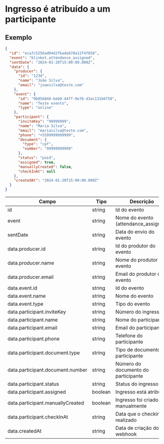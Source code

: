 # Ingresso é atribuído a um participante

## Exemplo

```json
{
  "id": "eca7c5256ad04d2fbade678a12f4f858",
  "event": "blinket.attendance_assigned",
  "sentDate": "2024-01-20T15:00:00.000Z",
  "data": {
    "producer": {
      "id": "1234",
      "name": "João Silva",
      "email": "joaosilva@teste.com"
    },
    "event": {
      "id": "9b056848-beb0-44ff-9e76-d3ac131b6f50",
      "name": "Teste evento",
      "type": "online"
    },
    "participant": {
      "inviteKey": "99999999",
      "name": "Maria Silva",
      "email": "mariasilva@teste.com",
      "phone": "+5599999999999",
      "document": {
        "type": "cpf",
        "number": "99999999999"
      },
      "status": "paid",
      "assigned": true,
      "manuallyCreated": false,
      "checkInAt": null
    },
    "createdAt": "2024-01-20T15:00:00.000Z"
  }
}
```

| Campo                            | Tipo    | Descrição                            |
| -------------------------------- | ------- | ------------------------------------ |
| id                               | string  | Id do evento                         |
| event                            | string  | Nome do evento (attendance_assigned) |
| sentDate                         | string  | Data do envio do evento              |
| data.producer.id                 | string  | Id do produtor do evento             |
| data.producer.name               | string  | Nome do produtor do evento           |
| data.producer.email              | string  | Email do produtor do evento          |
| data.event.id                    | string  | Id do evento                         |
| data.event.name                  | string  | Nome do evento                       |
| data.event.type                  | string  | Tipo do evento                       |
| data.participant.inviteKey       | string  | Número do ingresso                   |
| data.participant.name            | string  | Nome do participante                 |
| data.participant.email           | string  | Email do participante                |
| data.participant.phone           | string  | Telefone do participante             |
| data.participant.document.type   | string  | Tipo de documento do participante    |
| data.participant.document.number | string  | Número do documento do participante  |
| data.participant.status          | string  | Status do ingresso                   |
| data.participant.assigned        | boolean | Ingresso está atribuído              |
| data.participant.manuallyCreated | boolean | Ingresso foi criado manualmente      |
| data.participant.checkInAt       | string  | Data que o checkin foi realizado     |
| data.createdAt                   | string  | Data de criação do webhook           |
